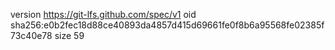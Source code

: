 version https://git-lfs.github.com/spec/v1
oid sha256:e0b2fec18d88ce40893da4857d415d69661fe0f8b6a95568fe02385f73c40e78
size 59
